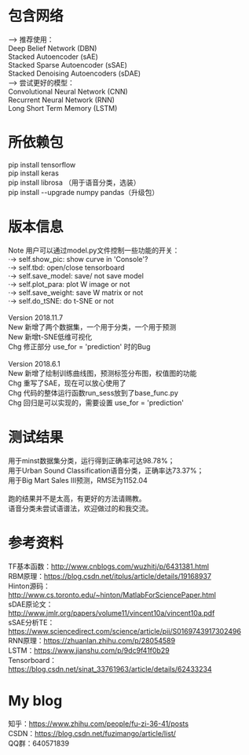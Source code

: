 # 包含网络
——> 推荐使用：<br />
Deep Belief Network (DBN) <br />
Stacked Autoencoder (sAE) <br />
Stacked Sparse Autoencoder (sSAE) <br />
Stacked Denoising Autoencoders (sDAE) <br />
——> 尝试更好的模型：<br />
Convolutional Neural Network (CNN) <br />
Recurrent Neural Network (RNN) <br />
Long Short Term Memory (LSTM) <br />

# 所依赖包
pip install tensorflow <br />
pip install keras <br />
pip install librosa （用于语音分类，选装） <br />
pip install --upgrade numpy pandas（升级包） <br />

# 版本信息
Note 用户可以通过model.py文件控制一些功能的开关： <br />
·→ self.show_pic: show curve in 'Console'? <br />
·→ self.tbd: open/close tensorboard <br />
·→ self.save_model: save/ not save model <br />
·→ self.plot_para: plot W image or not <br />
·→ self.save_weight: save W matrix or not <br />
·→ self.do_tSNE: do t-SNE or not <br />
<br />
Version 2018.11.7 <br />
New 新增了两个数据集，一个用于分类，一个用于预测 <br />
New 新增t-SNE低维可视化 <br />
Chg 修正部分 use_for = 'prediction' 时的Bug <br />
<br />
Version 2018.6.1  <br />
New 新增了绘制训练曲线图，预测标签分布图，权值图的功能 <br />
Chg 重写了SAE，现在可以放心使用了 <br />
Chg 代码的整体运行函数run_sess放到了base_func.py <br />
Chg 回归是可以实现的，需要设置 use_for = 'prediction' <br />

# 测试结果
用于minst数据集分类，运行得到正确率可达98.78%；<br />
用于Urban Sound Classification语音分类，正确率达73.37%；<br />
用于Big Mart Sales III预测，RMSE为1152.04 <br />
<br />
跑的结果并不是太高，有更好的方法请赐教。 <br />
语音分类未尝试语谱法，欢迎做过的和我交流。<br />

# 参考资料
TF基本函数：http://www.cnblogs.com/wuzhitj/p/6431381.html <br />
RBM原理：https://blog.csdn.net/itplus/article/details/19168937 <br />
Hinton源码：http://www.cs.toronto.edu/~hinton/MatlabForSciencePaper.html <br />
sDAE原论文：http://www.jmlr.org/papers/volume11/vincent10a/vincent10a.pdf <br />
sSAE分析TE：https://www.sciencedirect.com/science/article/pii/S0169743917302496 <br />
RNN原理：https://zhuanlan.zhihu.com/p/28054589 <br />
LSTM：https://www.jianshu.com/p/9dc9f41f0b29 <br />
Tensorboard：https://blog.csdn.net/sinat_33761963/article/details/62433234 <br />

# My blog
知乎：https://www.zhihu.com/people/fu-zi-36-41/posts <br />
CSDN：https://blog.csdn.net/fuzimango/article/list/ <br />
QQ群：640571839 <br />

